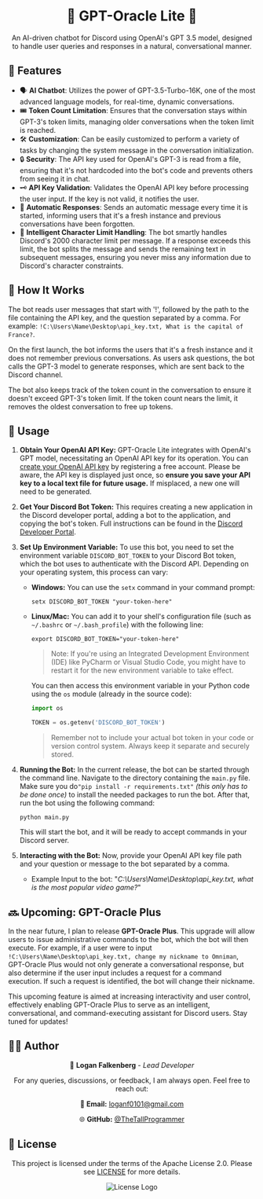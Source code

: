 
<h1 align="center">🤖 GPT-Oracle Lite 🚀</h1>

<p align="center">An AI-driven chatbot for Discord using OpenAI's GPT 3.5 model, designed to handle user queries and responses in a natural, conversational manner.</p>


<h2 align="left">🌟 Features </h2>

- 🗣️ **AI Chatbot**: Utilizes the power of GPT-3.5-Turbo-16K, one of the most advanced language models, for real-time, dynamic conversations.
- 🎟️ **Token Count Limitation**: Ensures that the conversation stays within GPT-3's token limits, managing older conversations when the token limit is reached.
- 🛠️ **Customization**: Can be easily customized to perform a variety of tasks by changing the system message in the conversation initialization.
- 🔒 **Security**: The API key used for OpenAI's GPT-3 is read from a file, ensuring that it's not hardcoded into the bot's code and prevents others from seeing it in chat.
- 🗝️ **API Key Validation**: Validates the OpenAI API key before processing the user input. If the key is not valid, it notifies the user.
- 🚀 **Automatic Responses**: Sends an automatic message every time it is started, informing users that it's a fresh instance and previous conversations have been forgotten.
- 📝 **Intelligent Character Limit Handling**: The bot smartly handles Discord's 2000 character limit per message. If a response exceeds this limit, the bot splits the message and sends the remaining text in subsequent messages, ensuring you never miss any information due to Discord's character constraints.

<h2 align="left">📖 How It Works </h2>

The bot reads user messages that start with '!', followed by the path to the file containing the API key, and the question separated by a comma. For example: `!C:\Users\Name\Desktop\api_key.txt, What is the capital of France?`. 

On the first launch, the bot informs the users that it's a fresh instance and it does not remember previous conversations. As users ask questions, the bot calls the GPT-3 model to generate responses, which are sent back to the Discord channel.

The bot also keeps track of the token count in the conversation to ensure it doesn't exceed GPT-3's token limit. If the token count nears the limit, it removes the oldest conversation to free up tokens.


<h2 align="left">🚀 Usage </h2>

1. **Obtain Your OpenAI API Key:** GPT-Oracle Lite integrates with OpenAI's GPT model, necessitating an OpenAI API key for its operation. You can [create your OpenAI API key](https://platform.openai.com/account/api-keys) by registering a free account. Please be aware, the API key is displayed just once, so **ensure you save your API key to a local text file for future usage.** If misplaced, a new one will need to be generated.

2. **Get Your Discord Bot Token:** This requires creating a new application in the Discord developer portal, adding a bot to the application, and copying the bot's token. Full instructions can be found in the [Discord Developer Portal](https://discord.com/developers/docs/intro).

3. **Set Up Environment Variable:** To use this bot, you need to set the environment variable `DISCORD_BOT_TOKEN` to your Discord Bot token, which the bot uses to authenticate with the Discord API. Depending on your operating system, this process can vary:

   - **Windows:** You can use the `setx` command in your command prompt:
     ```
     setx DISCORD_BOT_TOKEN "your-token-here"
     ```

   - **Linux/Mac:** You can add it to your shell's configuration file (such as `~/.bashrc` or `~/.bash_profile`) with the following line:
     ```
     export DISCORD_BOT_TOKEN="your-token-here"
     ```

     > Note: If you're using an Integrated Development Environment (IDE) like PyCharm or Visual Studio Code, you might have to restart it for the new environment variable to take effect.

     You can then access this environment variable in your Python code using the `os` module (already in the source code):
     ```python
     import os

     TOKEN = os.getenv('DISCORD_BOT_TOKEN')
     ```

     > Remember not to include your actual bot token in your code or version control system. Always keep it separate and securely stored.


4. **Running the Bot:** In the current release, the bot can be started through the command line. Navigate to the directory containing the `main.py` file. Make sure you do`"pip install -r requirements.txt"` *(this only has to be done once)* to install the needed packages to run the bot. After that, run the bot using the following command:

     ```
     python main.py
     ```

    This will start the bot, and it will be ready to accept commands in your Discord server.

5. **Interacting with the Bot:** Now, provide your OpenAI API key file path and your question or message to the bot separated by a comma.

   - Example Input to the bot: "*C:\Users\Name\Desktop\api_key.txt, what is the most popular video game?*"


<h2 align="left">🔜 Upcoming: GPT-Oracle Plus </h2>

In the near future, I plan to release **GPT-Oracle Plus**. This upgrade will allow users to issue administrative commands to the bot, which the bot will then execute. For example, if a user were to input `!C:\Users\Name\Desktop\api_key.txt, change my nickname to Omniman`, GPT-Oracle Plus would not only generate a conversational response, but also determine if the user input includes a request for a command execution. If such a request is identified, the bot will change their nickname.

This upcoming feature is aimed at increasing interactivity and user control, effectively enabling GPT-Oracle Plus to serve as an intelligent, conversational, and command-executing assistant for Discord users. Stay tuned for updates! 


<h2 align="left">👨‍💻 Author </h2>

<div align="center">
  
 
  
  🔧 **Logan Falkenberg** - *Lead Developer*
  
  For any queries, discussions, or feedback, I am always open. Feel free to reach out:
  
  📧 **Email:** [loganf0101@gmail.com](mailto:loganf0101@gmail.com) 
  
  🌐 **GitHub:** [@TheTallProgrammer](https://github.com/TheTallProgrammer)
  
</div>


<h2 align="left">📜 License </h2>

<div align="center">
  
  This project is licensed under the terms of the Apache License 2.0. Please see [LICENSE](LICENSE) for more details.
  
  ![License Logo](https://img.shields.io/badge/License-Apache%202.0-blue.svg)
  
</div>

